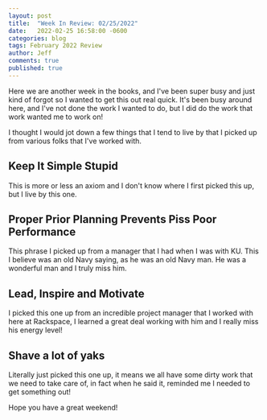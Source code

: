 ```yaml
---
layout: post
title:  "Week In Review: 02/25/2022"
date:   2022-02-25 16:58:00 -0600
categories: blog
tags: February 2022 Review
author: Jeff
comments: true
published: true
---
```

Here we are another week in the books, and I've been super busy and just kind of forgot so I wanted to get this out real quick. It's been busy around here, and I've not done the work I wanted to do, but I did do the work that work wanted me to work on!

I thought I would jot down a few things that I tend to live by that I picked up from various folks that I've worked with.

## Keep It Simple Stupid

This is more or less an axiom and I don't know where I first picked this up, but I live by this one.

## Proper Prior Planning Prevents Piss Poor Performance

This phrase I picked up from a manager that I had when I was with KU. This I believe was an old Navy saying, as he was an old Navy man. He was a wonderful man and I truly miss him.

## Lead, Inspire and Motivate

I picked this one up from an incredible project manager that I worked with here at Rackspace, I learned a great deal working with him and I really miss his energy level!

## Shave a lot of yaks

Literally just picked this one up, it means we all have some dirty work that we need to take care of, in fact when he said it, reminded me I needed to get something out!

Hope you have a great weekend!
